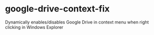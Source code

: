 # google-drive-context-fix
Dynamically enables/disables Google Drive in context menu when right clicking in Windows Explorer
